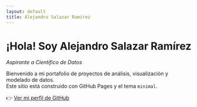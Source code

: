 ```yaml
---
layout: default
title: Alejandro Salazar Ramírez
---
```


# ¡Hola! Soy Alejandro Salazar Ramírez

*Aspirante a Científico de Datos*

Bienvenido a mi portafolio de proyectos de análisis, visualización y modelado de datos.  
Este sitio está construido con GitHub Pages y el tema `minimal`.

👉 [Ver mi perfil de GitHub](https://github.com/aleewo) 
